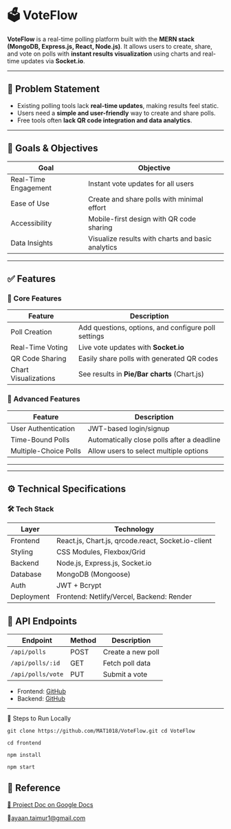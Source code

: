 # 🗳️ VoteFlow

**VoteFlow** is a real-time polling platform built with the **MERN stack (MongoDB, Express.js, React, Node.js)**. It allows users to create, share, and vote on polls with **instant results visualization** using charts and real-time updates via **Socket.io**.

---

## 📌 Problem Statement

- Existing polling tools lack **real-time updates**, making results feel static.  
- Users need a **simple and user-friendly** way to create and share polls.  
- Free tools often **lack QR code integration and data analytics**.

---

## 🎯 Goals & Objectives

| Goal                | Objective                                            |
|---------------------|------------------------------------------------------|
| Real-Time Engagement | Instant vote updates for all users                  |
| Ease of Use         | Create and share polls with minimal effort           |
| Accessibility       | Mobile-first design with QR code sharing             |
| Data Insights       | Visualize results with charts and basic analytics    |

---

## ✅ Features

### 📌 Core Features

| Feature           | Description                                             |
|------------------|---------------------------------------------------------|
| Poll Creation     | Add questions, options, and configure poll settings     |
| Real-Time Voting  | Live vote updates with **Socket.io**                    |
| QR Code Sharing   | Easily share polls with generated QR codes              |
| Chart Visualizations | See results in **Pie/Bar charts** (Chart.js)       |

### 🚀 Advanced Features

| Feature               | Description                                         |
|----------------------|-----------------------------------------------------|
| User Authentication   | JWT-based login/signup                              |
| Time-Bound Polls      | Automatically close polls after a deadline          |
| Multiple-Choice Polls | Allow users to select multiple options              |

---

---

## ⚙️ Technical Specifications

### 🛠 Tech Stack

| Layer       | Technology                                                  |
|-------------|-------------------------------------------------------------|
| Frontend    | React.js, Chart.js, qrcode.react, Socket.io-client          |
| Styling     | CSS Modules, Flexbox/Grid                                   |
| Backend     | Node.js, Express.js, Socket.io                              |
| Database    | MongoDB (Mongoose)                                          |
| Auth        | JWT + Bcrypt                                                |
| Deployment  | Frontend: Netlify/Vercel, Backend: Render                   |

## 📡 API Endpoints

| Endpoint         | Method | Description              |
|------------------|--------|--------------------------|
| `/api/polls`     | POST   | Create a new poll        |
| `/api/polls/:id` | GET    | Fetch poll data          |
| `/api/polls/vote`| PUT    | Submit a vote            |

- Frontend: [GitHub](https://github.com/MAT1018/VoteFlow/tree/main/frontend)  
- Backend: [GitHub](https://github.com/MAT1018/VoteFlow/tree/main/backend)  

---
🚀 Steps to Run Locally

`git clone https://github.com/MAT1018/VoteFlow.git
cd VoteFlow`

`cd frontend`

`npm install`

`npm start`

## 📄 Reference

 [📑 Project Doc on Google Docs](https://docs.google.com/document/d/1yeC7KHB_PKVr9jR19xHVd7gIIJrbTa0Zg_wEaj_E_YY/edit?tab=t.0)

📧[ayaan.taimur1@gmail.com](mailto:ayaan.taimur1@gmail.com)
